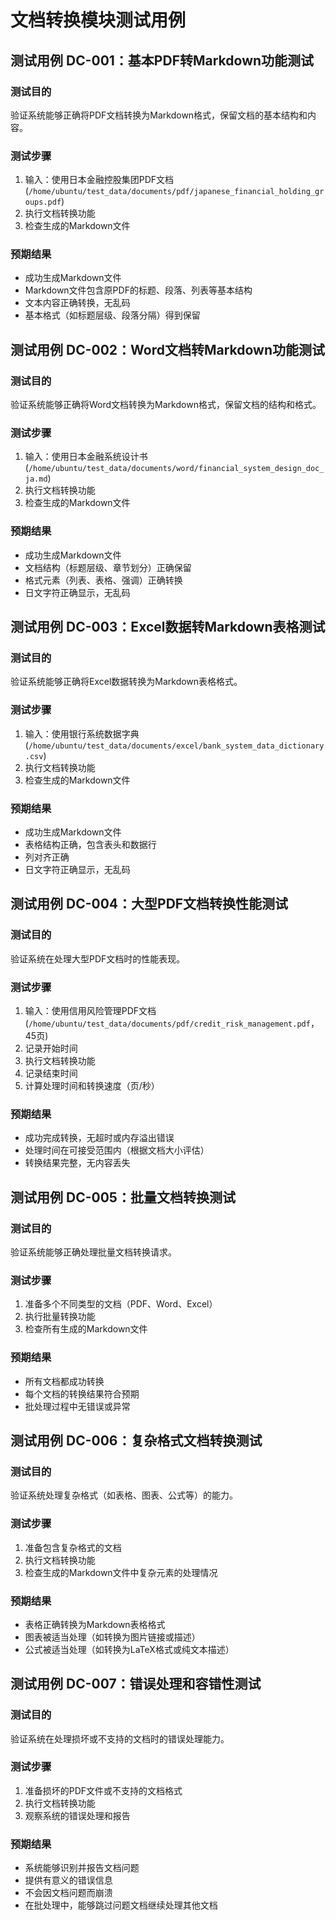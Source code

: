 # 文档转换模块测试用例

## 测试用例 DC-001：基本PDF转Markdown功能测试

### 测试目的
验证系统能够正确将PDF文档转换为Markdown格式，保留文档的基本结构和内容。

### 测试步骤
1. 输入：使用日本金融控股集团PDF文档 (`/home/ubuntu/test_data/documents/pdf/japanese_financial_holding_groups.pdf`)
2. 执行文档转换功能
3. 检查生成的Markdown文件

### 预期结果
- 成功生成Markdown文件
- Markdown文件包含原PDF的标题、段落、列表等基本结构
- 文本内容正确转换，无乱码
- 基本格式（如标题层级、段落分隔）得到保留

## 测试用例 DC-002：Word文档转Markdown功能测试

### 测试目的
验证系统能够正确将Word文档转换为Markdown格式，保留文档的结构和格式。

### 测试步骤
1. 输入：使用日本金融系统设计书 (`/home/ubuntu/test_data/documents/word/financial_system_design_doc_ja.md`)
2. 执行文档转换功能
3. 检查生成的Markdown文件

### 预期结果
- 成功生成Markdown文件
- 文档结构（标题层级、章节划分）正确保留
- 格式元素（列表、表格、强调）正确转换
- 日文字符正确显示，无乱码

## 测试用例 DC-003：Excel数据转Markdown表格测试

### 测试目的
验证系统能够正确将Excel数据转换为Markdown表格格式。

### 测试步骤
1. 输入：使用银行系统数据字典 (`/home/ubuntu/test_data/documents/excel/bank_system_data_dictionary.csv`)
2. 执行文档转换功能
3. 检查生成的Markdown文件

### 预期结果
- 成功生成Markdown文件
- 表格结构正确，包含表头和数据行
- 列对齐正确
- 日文字符正确显示，无乱码

## 测试用例 DC-004：大型PDF文档转换性能测试

### 测试目的
验证系统在处理大型PDF文档时的性能表现。

### 测试步骤
1. 输入：使用信用风险管理PDF文档 (`/home/ubuntu/test_data/documents/pdf/credit_risk_management.pdf`，45页)
2. 记录开始时间
3. 执行文档转换功能
4. 记录结束时间
5. 计算处理时间和转换速度（页/秒）

### 预期结果
- 成功完成转换，无超时或内存溢出错误
- 处理时间在可接受范围内（根据文档大小评估）
- 转换结果完整，无内容丢失

## 测试用例 DC-005：批量文档转换测试

### 测试目的
验证系统能够正确处理批量文档转换请求。

### 测试步骤
1. 准备多个不同类型的文档（PDF、Word、Excel）
2. 执行批量转换功能
3. 检查所有生成的Markdown文件

### 预期结果
- 所有文档都成功转换
- 每个文档的转换结果符合预期
- 批处理过程中无错误或异常

## 测试用例 DC-006：复杂格式文档转换测试

### 测试目的
验证系统处理复杂格式（如表格、图表、公式等）的能力。

### 测试步骤
1. 准备包含复杂格式的文档
2. 执行文档转换功能
3. 检查生成的Markdown文件中复杂元素的处理情况

### 预期结果
- 表格正确转换为Markdown表格格式
- 图表被适当处理（如转换为图片链接或描述）
- 公式被适当处理（如转换为LaTeX格式或纯文本描述）

## 测试用例 DC-007：错误处理和容错性测试

### 测试目的
验证系统在处理损坏或不支持的文档时的错误处理能力。

### 测试步骤
1. 准备损坏的PDF文件或不支持的文档格式
2. 执行文档转换功能
3. 观察系统的错误处理和报告

### 预期结果
- 系统能够识别并报告文档问题
- 提供有意义的错误信息
- 不会因文档问题而崩溃
- 在批处理中，能够跳过问题文档继续处理其他文档
